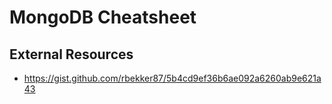 # MongoDB Cheatsheet

## External Resources
- https://gist.github.com/rbekker87/5b4cd9ef36b6ae092a6260ab9e621a43
